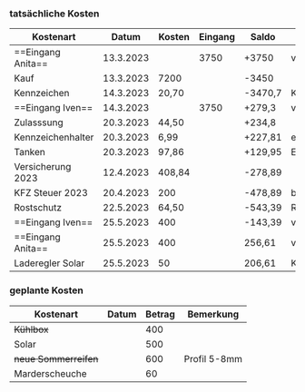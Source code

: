 ### tatsächliche Kosten

| Kostenart         | Datum     | Kosten | Eingang | Saldo   | Bemerkung       |
|-------------------|-----------|--------|---------|---------|-----------------|
| ==Eingang Anita== | 13.3.2023 |        | 3750    | +3750   | von Konto A&T   |
| Kauf              | 13.3.2023 | 7200   |         | -3450   |                 |
| Kennzeichen       | 14.3.2023 | 20,70  |         | -3470,7 | Kennzeichenking |
| ==Eingang Iven==  | 14.3.2023 |        | 3750    | +279,3  | von Konto Jens  |
| Zulasssung        | 20.3.2023 | 44,50  |         | +234,8  |                 |
| Kennzeichenhalter | 20.3.2023 | 6,99   |         | +227,81 | ebay            |
| Tanken            | 20.3.2023 | 97,86  |         | +129,95 | Erstfüllung     |
| Versicherung 2023 | 12.4.2023 | 408,84 |         | -278,89 |                 |
| KFZ Steuer 2023   | 20.4.2023 | 200    |         | -478,89 | bis 30.3.2024   |
| Rostschutz        | 22.5.2023 | 64,50  |         | -543,39 | RostDoc Kiel    |
| ==Eingang Iven==  | 25.5.2023 | 400    |         | -143,39 | von Konto Iven  |
| ==Eingang Anita== | 25.5.2023 | 400    |         | 256,61  | von Konto A&T   |
| Laderegler Solar  | 25.5.2023 | 50     |         | 206,61  | Kleinanzeigen   |


### geplante Kosten

| Kostenart             | Datum | Betrag | Bemerkung    |
|-----------------------|-------|--------|--------------|
| ~~Kühlbox~~           |       | 400    |              |
| Solar                 |       | 500    |              |
| ~~neue Sommerreifen~~ |       | 600    | Profil 5-8mm |
| Marderscheuche        |       | 60     |              |

